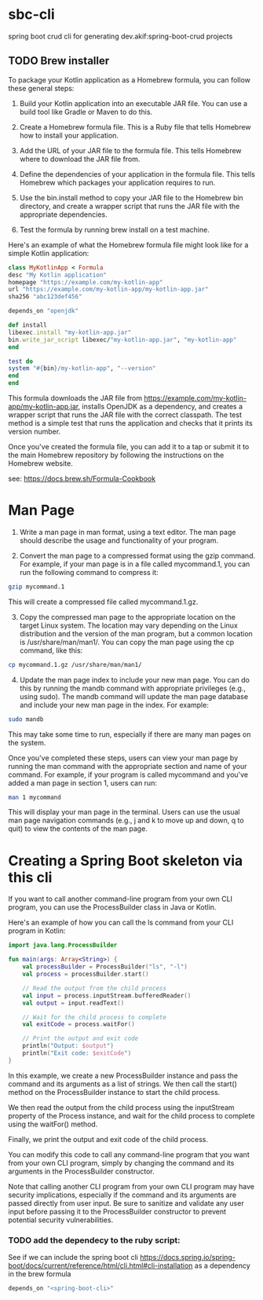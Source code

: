 # sbc-cli
spring boot crud cli for generating dev.akif:spring-boot-crud projects



## TODO Brew installer

To package your Kotlin application as a Homebrew formula, you can follow these general steps:

1. Build your Kotlin application into an executable JAR file. You can use a build tool like Gradle or Maven to do this.

2. Create a Homebrew formula file. This is a Ruby file that tells Homebrew how to install your application.

3. Add the URL of your JAR file to the formula file. This tells Homebrew where to download the JAR file from.

4. Define the dependencies of your application in the formula file. This tells Homebrew which packages your application requires to run.

5. Use the bin.install method to copy your JAR file to the Homebrew bin directory, and create a wrapper script that runs the JAR file with the appropriate dependencies.

6. Test the formula by running brew install <formula> on a test machine.

Here's an example of what the Homebrew formula file might look like for a simple Kotlin application:

```ruby
class MyKotlinApp < Formula
desc "My Kotlin application"
homepage "https://example.com/my-kotlin-app"
url "https://example.com/my-kotlin-app/my-kotlin-app.jar"
sha256 "abc123def456"

depends_on "openjdk"

def install
libexec.install "my-kotlin-app.jar"
bin.write_jar_script libexec/"my-kotlin-app.jar", "my-kotlin-app"
end

test do
system "#{bin}/my-kotlin-app", "--version"
end
end

```
This formula downloads the JAR file from https://example.com/my-kotlin-app/my-kotlin-app.jar, installs OpenJDK as a dependency, and creates a wrapper script that runs the JAR file with the correct classpath. The test method is a simple test that runs the application and checks that it prints its version number.

Once you've created the formula file, you can add it to a tap or submit it to the main Homebrew repository by following the instructions on the Homebrew website.

see: https://docs.brew.sh/Formula-Cookbook


# Man Page

1. Write a man page in man format, using a text editor. The man page should describe the usage and functionality of your program.

2. Convert the man page to a compressed format using the gzip command. For example, if your man page is in a file called mycommand.1, you can run the following command to compress it:

```bash
gzip mycommand.1
```
This will create a compressed file called mycommand.1.gz.

3. Copy the compressed man page to the appropriate location on the target Linux system. The location may vary depending on the Linux distribution and the version of the man program, but a common location is /usr/share/man/man1/. You can copy the man page using the cp command, like this:

```bash
cp mycommand.1.gz /usr/share/man/man1/
```

4. Update the man page index to include your new man page. You can do this by running the mandb command with appropriate privileges (e.g., using sudo). The mandb command will update the man page database and include your new man page in the index. For example:

```bash
sudo mandb
```

This may take some time to run, especially if there are many man pages on the system.

Once you've completed these steps, users can view your man page by running the man command with the appropriate section and name of your command. For example, if your program is called mycommand and you've added a man page in section 1, users can run:

```bash
man 1 mycommand
```

This will display your man page in the terminal. Users can use the usual man page navigation commands (e.g., j and k to move up and down, q to quit) to view the contents of the man page.


# Creating a Spring Boot skeleton via this cli 

If you want to call another command-line program from your own CLI program, you can use the ProcessBuilder class in Java or Kotlin.

Here's an example of how you can call the ls command from your CLI program in Kotlin:

```kotlin
import java.lang.ProcessBuilder

fun main(args: Array<String>) {
    val processBuilder = ProcessBuilder("ls", "-l")
    val process = processBuilder.start()

    // Read the output from the child process
    val input = process.inputStream.bufferedReader()
    val output = input.readText()

    // Wait for the child process to complete
    val exitCode = process.waitFor()

    // Print the output and exit code
    println("Output: $output")
    println("Exit code: $exitCode")
}
```

In this example, we create a new ProcessBuilder instance and pass the command and its arguments as a list of strings. We then call the start() method on the ProcessBuilder instance to start the child process.

We then read the output from the child process using the inputStream property of the Process instance, and wait for the child process to complete using the waitFor() method.

Finally, we print the output and exit code of the child process.

You can modify this code to call any command-line program that you want from your own CLI program, simply by changing the command and its arguments in the ProcessBuilder constructor.

Note that calling another CLI program from your own CLI program may have security implications, especially if the command and its arguments are passed directly from user input. Be sure to sanitize and validate any user input before passing it to the ProcessBuilder constructor to prevent potential security vulnerabilities.

### TODO add the dependecy to the ruby script:

See if we can include the spring boot cli https://docs.spring.io/spring-boot/docs/current/reference/html/cli.html#cli-installation
as a dependency in the brew formula

```ruby
depends_on "<spring-boot-cli>"
```